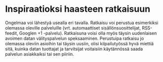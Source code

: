 Inspiraatioksi haasteen ratkaisuun
==================================

Ongelmaa voi lähestyä usealla eri tavalla. Ratkaisu voi perustua esimerkiksi
olemassa oleville palveluille  (vrt. automaattiset sisällönsuosittelijat,
RSS-feedit, Googlen +1 -palvelu). Ratkaisuna voisi olla
myös täysin uudenlaisen avoimen datan välityspalvelun speksaaminen. Perustuipa
ratkaisu jo olemassa oleviin asioihin tai täysin uusiin, olisi kilpailutyössä
hyvä miettiä sitä, kuinka datan tuottajat ja tarvitsijat voitaisiin
käytännössä saada palvelun asiakkaiksi tai sen piiriin.
